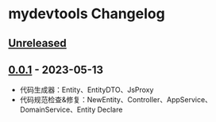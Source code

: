 <!-- Keep a Changelog guide -> https://keepachangelog.com -->

# mydevtools Changelog

## [Unreleased]

## [0.0.1] - 2023-05-13

- 代码生成器：Entity、EntityDTO、JsProxy
- 代码规范检查&修复：NewEntity、Controller、AppService、DomainService、Entity Declare

[//]: # (## [0.0.2] - 2023-05-28)

[//]: # ()

[//]: # (- lombok 扩展方法智能提示)

[//]: # ()

[//]: # (## [0.0.3] - 2023-06-04)

[//]: # ()

[//]: # (- 资源管理器增加虚拟目录显示元数据、js)

[Unreleased]: https://github.com/h598937749/mydevtools/compare/v0.0.1...HEAD

[0.0.1]: https://github.com/h598937749/mydevtools/commits/v0.0.1

[Unreleased]: https://github.com/h598937749/mydevtools/compare/v0.0.1...HEAD

[0.0.1]: https://github.com/h598937749/mydevtools/commits/v0.0.1

[Unreleased]: https://github.com/h598937749/mydevtools/compare/v0.0.1...HEAD

[0.0.1]: https://github.com/h598937749/mydevtools/commits/v0.0.1
